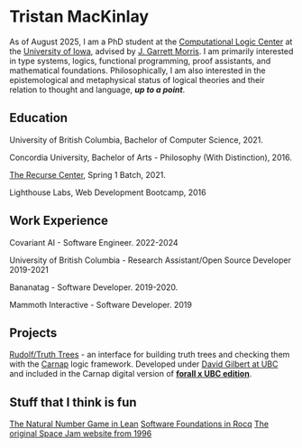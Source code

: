 # Tristan MacKinlay

As of August 2025, I am a PhD student at the [Computational Logic Center](https://clc.cs.uiowa.edu/site/) at the [University of Iowa](https://provost.uiowa.edu/people/herky-hawk), advised by [J. Garrett Morris](https://jgbm.github.io/). I am primarily interested in type systems, logics, functional programming, proof assistants, and mathematical foundations. Philosophically, I am also interested in the epistemological and metaphysical status of logical theories and their relation to thought and language, ***up to a point***.

## Education
University of British Columbia, Bachelor of Computer Science, 2021.

Concordia University, Bachelor of Arts - Philosophy (With Distinction), 2016.

[The Recurse Center](https://www.recurse.com/), Spring 1 Batch, 2021.

Lighthouse Labs, Web Development Bootcamp, 2016

## Work Experience
Covariant AI - Software Engineer. 2022-2024

University of British Columbia - Research Assistant/Open Source Developer 2019-2021

Bananatag - Software Developer. 2019-2020.

Mammoth Interactive - Software Developer. 2019

## Projects
[Rudolf/Truth Trees](https://ubc-carnap-team.github.io/Rudolf/) - an interface for building truth trees and checking them with the [Carnap](https://carnap.io/) logic framework. Developed under [David Gilbert at UBC](https://philosophy.ubc.ca/profile/david-gilbert/) and included in the Carnap digital version of **[forall x UBC edition](https://carnap.philosophy.ubc.ca/book)**.

## Stuff that I think is fun
[The Natural Number Game in Lean](https://adam.math.hhu.de/#/g/leanprover-community/nng4)
[Software Foundations in Rocq](https://softwarefoundations.cis.upenn.edu/)
[The original Space Jam website from 1996](https://www.spacejam.com/1996/)

